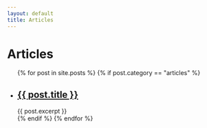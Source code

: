 ```yaml
---
layout: default
title: Articles
---
```


# Articles

<ul>
    {% for post in site.posts %}
    {% if post.category == "articles" %}
    <li>
        <h2><a href="{{ post.url }}">{{ post.title }}</a></h2>
        {{ post.excerpt }}
    </li>
    {% endif %}
    {% endfor %}
</ul>